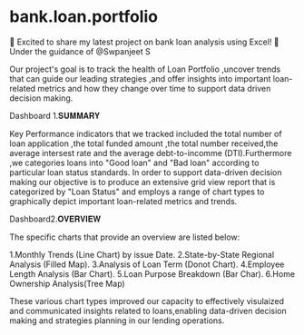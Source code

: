 # bank.loan.portfolio
🚀 Excited to share my latest project on bank loan analysis using Excel! 🎉
Under the guidance of @Swpanjeet S

Our project's goal is to track the health of Loan Portfolio ,uncover trends that can guide our leading strategies ,and offer insights into important  loan-related
metrics and how they change over time to support data driven decision making.

Dashboard 1.𝐒𝐔𝐌𝐌𝐀𝐑𝐘

Key Performance indicators that we tracked included the total number of loan application ,the total funded amount ,the total number received,the average intersest
rate and the average debt-to-incomme (DTI).Furthermore ,we categories loans into "Good loan" and "Bad loan" according to particular loan status standards. In order
to support data-driven decision making our objective is to produce an extensive grid view report that is categorized by "Loan Status" and employs a range of chart types 
to graphically depict important loan-related metrics and trends.

Dashboard2.𝐎𝐕𝐄𝐑𝐕𝐈𝐄𝐖

The specific charts that provide an overview are listed below:

1.Monthly Trends (Line Chart) by issue Date.
2.State-by-State Regional Analysis (Filled Map).
3.Analysis of Loan Term (Donot Chart).
4.Employee Length Analysis (Bar Chart).
5.Loan Purpose Breakdown (Bar Char).
6.Home Ownership Analysis(Tree Map)

These various chart types improved our capacity to effectively visulaized and communicated insights related to loans,enabling data-driven decision making and 
strategies planning in our lending operations.


